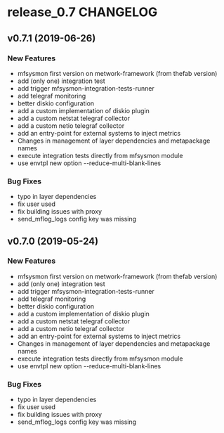 # release_0.7 CHANGELOG

## v0.7.1 (2019-06-26)

### New Features

- mfsysmon first version on metwork-framework (from thefab version)
- add (only one) integration test
- add trigger mfsysmon-integration-tests-runner
- add telegraf monitoring
- better diskio configuration
- add a custom implementation of diskio plugin
- add a custom netstat telegraf collector
- add a custom netio telegraf collector
- add an entry-point for external systems to inject metrics
- Changes in management of layer dependencies and metapackage names
- execute integration tests directly from mfsysmon module
- use envtpl new option --reduce-multi-blank-lines

### Bug Fixes

- typo in layer dependencies
- fix user used
- fix building issues with proxy
- send_mflog_logs config key was missing

## v0.7.0 (2019-05-24)

### New Features

- mfsysmon first version on metwork-framework (from thefab version)
- add (only one) integration test
- add trigger mfsysmon-integration-tests-runner
- add telegraf monitoring
- better diskio configuration
- add a custom implementation of diskio plugin
- add a custom netstat telegraf collector
- add a custom netio telegraf collector
- add an entry-point for external systems to inject metrics
- Changes in management of layer dependencies and metapackage names
- execute integration tests directly from mfsysmon module
- use envtpl new option --reduce-multi-blank-lines

### Bug Fixes

- typo in layer dependencies
- fix user used
- fix building issues with proxy
- send_mflog_logs config key was missing


